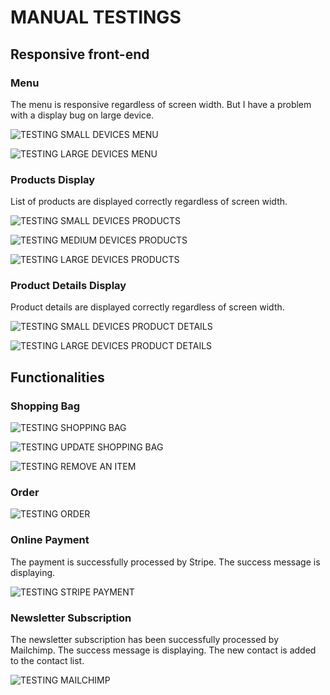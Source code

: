 # MANUAL TESTINGS  

## Responsive front-end  
### Menu  
The menu is responsive regardless of screen width. But I have a problem with a display bug on large device. 

![TESTING SMALL DEVICES MENU](/media/screenshots/testing-sd-menu.png)  

![TESTING LARGE DEVICES MENU](/media/screenshots/testing-xl-menu.png)  

### Products Display  
List of products are displayed correctly regardless of screen width.  

![TESTING SMALL DEVICES PRODUCTS](/media/screenshots/testing-sd-products.png)  

![TESTING MEDIUM DEVICES PRODUCTS](/media/screenshots/testing-md-products.png)  

![TESTING LARGE DEVICES PRODUCTS](/media/screenshots/testing-xl-products.png)  

### Product Details Display  
Product details are displayed correctly regardless of screen width.  

![TESTING SMALL DEVICES PRODUCT DETAILS](/media/screenshots/testing-sd-product-details.png)  

![TESTING LARGE DEVICES PRODUCT DETAILS](/media/screenshots/testing-xl-product-details.png)  

## Functionalities  
### Shopping Bag  
![TESTING SHOPPING BAG](/media/screenshots/testing-shopping-bag.png)  

![TESTING UPDATE SHOPPING BAG](/media/screenshots/testing-update-bag.png)  

![TESTING REMOVE AN ITEM](/media/screenshots/testing-remove-item-bag.png)  

### Order  

![TESTING ORDER](/media/screenshots/testing-order.png)  

### Online Payment  
The payment is successfully processed by Stripe. The success message is displaying.  

![TESTING STRIPE PAYMENT](/media/screenshots/testing-paiement-stripe.png)  

### Newsletter Subscription  
The newsletter subscription has been successfully processed by Mailchimp. The success message is displaying. The new contact is added to the contact list. 

![TESTING MAILCHIMP](/media/screenshots/testing-maichimp.png)  
